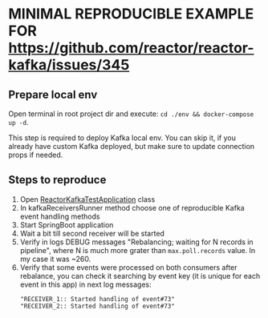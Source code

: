 # MINIMAL REPRODUCIBLE EXAMPLE FOR https://github.com/reactor/reactor-kafka/issues/345

## Prepare local env

Open terminal in root project dir and execute: `cd ./env && docker-compose up -d`.

This step is required to deploy Kafka local env.
You can skip it, if you already have custom Kafka deployed, but make sure to update connection props if needed.

## Steps to reproduce

1. Open [ReactorKafkaTestApplication](src/main/java/com/example/reactorkafkatest/ReactorKafkaTestApplication.java) class
2. In kafkaReceiversRunner method choose one of reproducible Kafka event handling methods
3. Start SpringBoot application
4. Wait a bit till second receiver will be started
5. Verify in logs DEBUG messages "Rebalancing; waiting for N records in pipeline", where N is much more grater than
   `max.poll.records` value. In my case it was ~260.
6. Verify that some events were processed on both consumers after rebalance, 
   you can check it searching by event key (it is unique for each event in this app) in next log messages:
   ```   
   "RECEIVER_1:: Started handling of event#73"
   "RECEIVER_2:: Started handling of event#73"
   ```
